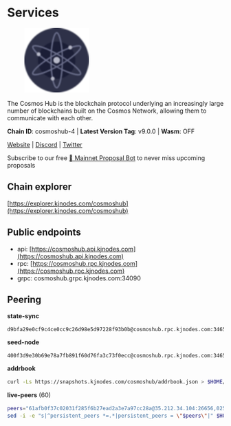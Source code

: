 # Services

<figure><img src="https://raw.githubusercontent.com/kj89/cosmos-images/main/logos/cosmoshub.png" width="150" alt=""><figcaption></figcaption></figure>

The Cosmos Hub is the blockchain protocol underlying an  increasingly large number of blockchains built on the  Cosmos Network, allowing them to communicate with each other.

**Chain ID**: cosmoshub-4 | **Latest Version Tag**: v9.0.0 | **Wasm**: OFF

[Website](https://hub.cosmos.network) | [Discord](https://discord.gg/cosmosnetwork) | [Twitter](https://twitter.com/cosmoshub)



Subscribe to our free [🤖 Mainnet Proposal Bot](https://t.me/kjnodes_proposal_bot) to never miss upcoming proposals


## Chain explorer
[https://explorer.kjnodes.com/cosmoshub](https://explorer.kjnodes.com/cosmoshub)

## Public endpoints

* api: [https://cosmoshub.api.kjnodes.com](https://cosmoshub.api.kjnodes.com)
* rpc: [https://cosmoshub.rpc.kjnodes.com](https://cosmoshub.rpc.kjnodes.com)
* grpc: cosmoshub.grpc.kjnodes.com:34090

## Peering

**state-sync**

```text
d9bfa29e0cf9c4ce0cc9c26d98e5d97228f93b0b@cosmoshub.rpc.kjnodes.com:34656
```

**seed-node**

```text
400f3d9e30b69e78a7fb891f60d76fa3c73f0ecc@cosmoshub.rpc.kjnodes.com:34659
```

**addrbook**
```bash
curl -Ls https://snapshots.kjnodes.com/cosmoshub/addrbook.json > $HOME/.gaia/config/addrbook.json
```

**live-peers** (60)
```bash
peers="61afb0f37c02031f285f6b27ead2a3e7a97cc28a@35.212.34.104:26656,0255a6594d169ea042a3a3694f279daf2eb7ab4a@103.126.158.30:26656,d9bfa29e0cf9c4ce0cc9c26d98e5d97228f93b0b@65.109.88.38:34656,71e43c44cf474a897bcdbd7310be412a39d8d42b@65.21.250.197:26656,fe21dd474640247888fc7c4dce82da8da08a8bfd@135.181.113.227:26656,1997e68bf205bedeed0c4723786bf03464987dc1@77.87.108.21:26656,1cce99042f884d669e7287e3e362bff8e385c63e@46.4.79.183:26726,25d3ec5a00235fe95d7a87bab54f03b6ac1962ba@34.78.95.235:26656,8698cb819c9a4503fe2c71055f1380d08edc5adf@204.16.244.116:26656,7dd34d8d3880bc48eff3e47b941d06bd1941a962@93.115.25.106:26656,e829d4764a5cecc44b3414777853b34407b36601@185.16.39.179:26656,4ebf074e8b4a24438bd0bd503b62b4728dfb8eae@35.212.101.35:26656,16089e0a10863ac98c8c450bcf1bae4421c5384d@52.194.8.37:26656,0eeb20e044d632b279e67f2fe91f50e4fceab1fd@159.223.223.84:26656,2441e90fcb341fcd5bebec15b54e346cdca64a9b@135.148.123.8:14956,e0ab6c5cc86959853f499236b8297344802ac5f4@5.161.139.201:26656,1279eae188599463661c3e2b9ab492615a6d7079@65.108.235.32:2010,82e5be57b761e3bf8d9e1dbda61544a3e1ff0773@88.218.224.138:26656,64148c47e1424173e3dcf90ab90bf196c2971b15@88.218.224.118:26656,76cb6275dcd71f43aecf3b8dddae08554b7cc6f5@51.79.20.226:26656,9e14c8c48776a789f7029e88c260b2a6cbbf1417@35.212.85.141:26656,460967e46cc013e5e3eb365c1a8d271b0662549f@35.208.242.182:26656,803abd0b6b0478ab7f7e38dbda89902ca67f8778@65.21.90.137:11956,b533749dfe0dc09eff1dfb2adf83108f9125ee1c@162.55.97.111:26656,213857e741833d17275ea559bb2d0342398cec99@35.245.206.45:26656,ca5011c44fd74d95e7fca487c69e301df195750c@65.108.122.246:26726,6ecca845883e9273062ee515d2657080e6539d9e@65.109.32.148:26726,44594a57ce538a21f8558bcb1c9ce560ad879e3e@15.235.114.84:26656,4ddba29a7dfa740a4edeb5c620c963f67f951e1d@5.9.72.212:2000,381a2e419620a56ecdb3684a4272ee9e5b989e0a@18.166.143.49:26656,b79e1d3a621bdafd3a8d9a49dff8f4737d0bedc9@52.73.168.104:26656,cd71b5707e5452a01fc82c168893799c0918b115@54.191.230.84:26656,341e71c074adaf5b1688941afedf807cc7bce38f@13.233.215.2:26656,c940e11c1072dad06da3b1b48ca92966bb37e93a@74.96.207.58:28721,53b3651680ec3482d736808cbb3035940107f8ab@82.100.58.119:26656,c14d39422b5d70d9084d19d286c7427c0762cdfc@162.55.92.114:2010,137f98c8e22965e672744a3f8909c0f4c8cffc53@135.148.54.43:26656,7817807a6e14d9986273050f672a9f96222686e2@137.184.9.18:31641,4e18c2a64f190a4bc3afb57e96b32c02ee08d355@95.216.98.181:26656,3a94f1021e84bb54a640e5b1c1fe16827824e4f7@51.79.20.217:26656,dea13e7232642331360d4387b0ab106b014092d4@116.202.236.59:26656,27ad834c62dbefc5beb74be7575515927bd07c58@193.176.85.151:26656,67685d93f2256caa7a2d53e3a104f9e437c3d247@95.216.114.244:26656,b481118a72089e017cbccd1a84dc945149091acd@54.255.247.179:26656,5b143d463427d9ad0b621f97c0b8933643e293da@35.212.90.144:26656,a94dff85ed430f0475f41fe306c82b7eb7f6e858@51.91.153.78:31649,ad1fe2b9b72005bb68f206814ab84e9e4ec4cefe@103.88.93.160:26656,9d0b2e2fd8a02b62889a49e01a2405c9c81b6d6c@116.202.87.147:26656,11de8a73123ce854241cfa9687921c544b83d5d9@141.94.100.228:26656,9edd51012df3a09395a48eb68a84723d6308e08c@35.212.116.100:26656,cf395b1ba2b8f9fe74fbd85b265b0e83c6a4771b@198.244.213.94:22256,effc008dee70b05eb33e27b3ec7d78a3032ef001@157.90.0.9:31440,7b15dce221b13ca353187b4f7219a94db6b71ad3@185.119.118.109:2000,9d048653fa4d98e6c0760ed0c54ad2d257ba46df@65.108.137.34:26656,0393c19b176d1cf8bc560c5a8fa990301deb1a7e@135.181.188.17:26656,e726816f42831689eab9378d5d577f1d06d25716@23.88.22.1:26656,edea278ce4cc160512f325d0722f312b83202e73@178.128.42.132:26090,c124ce0b508e8b9ed1c5b6957f362225659b5343@169.155.44.11:26656,5dde13b98a2f69f54e0d5e3384fdc903bbb2dc30@172.93.214.11:26656,a09ed43e09f773e39855dc5d8b6a220eff4cb947@204.16.241.207:26656"
sed -i -e "s|^persistent_peers *=.*|persistent_peers = \"$peers\"|" $HOME/.gaia/config/config.toml
```
